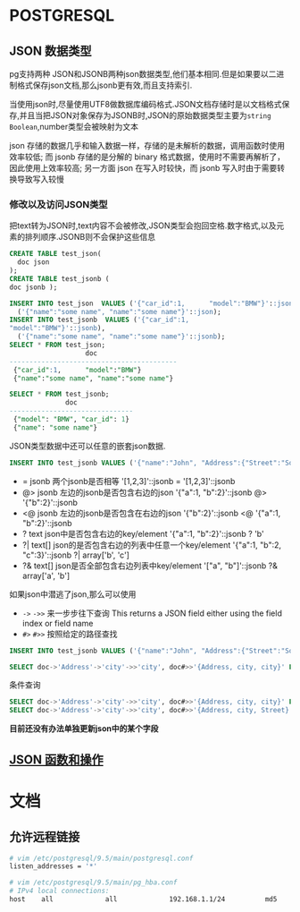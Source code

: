 # POSTGRESQL

## JSON 数据类型

pg支持两种 JSON和JSONB两种json数据类型,他们基本相同.但是如果要以二进制格式保存json文档,那么jsonb更有效,而且支持索引.

当使用json时,尽量使用UTF8做数据库编码格式.JSON文档存储时是以文档格式保存,并且当把JSON对象保存为JSONB时,JSON的原始数据类型主要为`string Boolean`,number类型会被映射为文本

json 存储的数据几乎和输入数据一样，存储的是未解析的数据，调用函数时使用效率较低; 而 jsonb 存储的是分解的 binary 格式数据，使用时不需要再解析了，因此使用上效率较高; 另一方面 json 在写入时较快，而 jsonb 写入时由于需要转换导致写入较慢

### 修改以及访问JSON类型

把text转为JSON时,text内容不会被修改,JSON类型会抱回空格.数字格式,以及元素的排列顺序.JSONB则不会保护这些信息

```sql
CREATE TABLE test_json(
  doc json
);
CREATE TABLE test_jsonb (
doc jsonb );

INSERT INTO test_json  VALUES ('{"car_id":1,      "model":"BMW"}'::json),
  ('{"name":"some name", "name":"some name"}'::json);
INSERT INTO test_jsonb  VALUES ('{"car_id":1,
"model":"BMW"}'::jsonb),
  ('{"name":"some name", "name":"some name"}'::jsonb);
SELECT * FROM test_json;
                   doc
------------------------------------------
 {"car_id":1,      "model":"BMW"}
 {"name":"some name", "name":"some name"}

SELECT * FROM test_jsonb;
              doc
-------------------------------
 {"model": "BMW", "car_id": 1}
 {"name": "some name"}

```

JSON类型数据中还可以任意的嵌套json数据.
```sql
INSERT INTO test_jsonb VALUES ('{"name":"John", "Address":{"Street":"Some street", "city":"Some city"}, "rank":[5,3,4,5,2,3,4,5]}'::JSONB);
```

- =	    jsonb	两个jsonb是否相等	'[1,2,3]'::jsonb = '[1,2,3]'::jsonb
- @>	jsonb	左边的jsonb是否包含右边的json	'{"a":1, "b":2}'::jsonb @> '{"b":2}'::jsonb
- <@	jsonb	左边的jsonb是否包含在右边的json	'{"b":2}'::jsonb <@ '{"a":1, "b":2}'::jsonb
- ?	     text	json中是否包含右边的key/element	'{"a":1, "b":2}'::jsonb ? 'b'
- ?|	text[]	json的是否包含右边的列表中任意一个key/element '{"a":1, "b":2, "c":3}'::jsonb ?| array['b', 'c']
- ?&	text[]	json是否全部包含右边列表中key/element	'["a", "b"]'::jsonb ?& array['a', 'b']

如果json中潜逃了json,那么可以使用
- `->` `->>` 来一步步往下查询
This returns a JSON field either using the field index or field name
- `#>` `#>>` 按照给定的路径查找

```sql
INSERT INTO test_jsonb VALUES ('{"name":"John", "Address":{"Street":"Some street", "city":{"Street":"Some street", "city":"Some city"}}, "rank":[5,3,4,5,2,3,4,5]}'::JSONB);

SELECT doc->'Address'->'city'->>'city', doc#>>'{Address, city, city}' FROM test_jsonb;
```

条件查询

```sql
SELECT doc->'Address'->'city'->>'city', doc#>>'{Address, city, city}' FROM test_jsonb where doc->'Address'->'city'->>'city'='Some city';
SELECT doc->'Address'->'city'->>'city', doc#>>'{Address, city, Street}' FROM test_jsonb where doc#>>'{Address,city,city}'='Some city';
```

**目前还没有办法单独更新json中的某个字段**


##  [JSON 函数和操作](https://www.postgresql.org/docs/9.5/static/functions-json.html)

# 文档

## 允许远程链接

```bash
# vim /etc/postgresql/9.5/main/postgresql.conf
listen_addresses = '*'

# vim /etc/postgresql/9.5/main/pg_hba.conf
# IPv4 local connections:
host    all             all             192.168.1.1/24          md5
```

